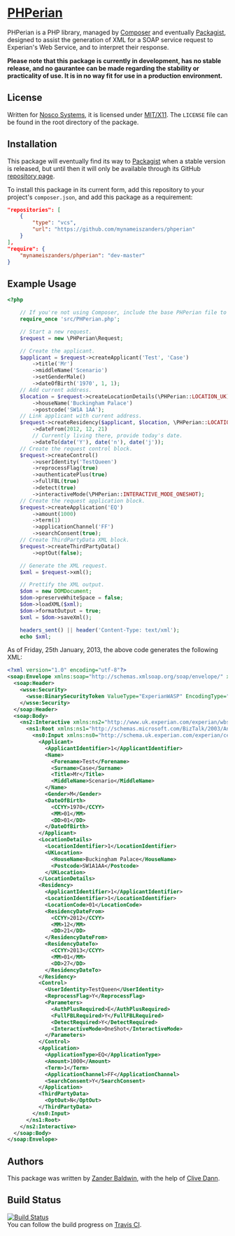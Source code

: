 # [PHPerian](https://github.com/mynameiszanders/phperian)

PHPerian is a PHP library, managed by [Composer](http://getcomposer.org) and eventually [Packagist](https://packagist.org/), designed to assist the generation of XML for a SOAP service request to Experian's Web Service, and to interpret their response.

**Please note that this package is currently in development, has no stable release, and no gaurantee can be made
regarding the stability or practicality of use. It is in no way fit for use in a production environment.**

License
-------

Written for [Nosco Systems](http://nosco-systems.co.uk), it is licensed under [MIT/X11](http://j.mp/mit-license). The
`LICENSE` file can be found in the root directory of the package.

Installation
------------

This package will eventually find its way to [Packagist](https://packagist.org/) when a stable version is released, but
until then it will only be available through its GitHub [repository page][repo].

To install this package in its current form, add this repository to your project's `composer.json`, and add this package
as a requirement:

```json
"repositories": [
    {
        "type": "vcs",
        "url": "https://github.com/mynameiszanders/phperian"
    }
],
"require": {
    "mynameiszanders/phperian": "dev-master"
}
```

Example Usage
-------------

```php
<?php

    // If you're not using Composer, include the base PHPerian file to autoload the classes for you.
    require_once 'src/PHPerian.php';

    // Start a new request.
    $request = new \PHPerian\Request;

    // Create the applicant.
    $applicant = $request->createApplicant('Test', 'Case')
        ->title('Mr')
        ->middleName('Scenario')
        ->setGenderMale()
        ->dateOfBirth('1970', 1, 1);
    // Add current address.
    $location = $request->createLocationDetails(\PHPerian::LOCATION_UK)
        ->houseName('Buckingham Palace')
        ->postcode('SW1A 1AA');
    // Link applicant with current address.
    $request->createResidency($applicant, $location, \PHPerian::LOCATION_CURRENT)
        ->dateFrom(2012, 12, 21)
        // Currently living there, provide today's date.
        ->dateTo(date('Y'), date('n'), date('j'));
    // Create the request control block.
    $request->createControl()
        ->userIdentity('TestQueen')
        ->reprocessFlag(true)
        ->authenticatePlus(true)
        ->fullFBL(true)
        ->detect(true)
        ->interactiveMode(\PHPerian::INTERACTIVE_MODE_ONESHOT);
    // Create the request application block.
    $request->createApplication('EQ')
        ->amount(1000)
        ->term(1)
        ->applicationChannel('FF')
        ->searchConsent(true);
    // Create ThirdPartyData XML block.
    $request->createThirdPartyData()
        ->optOut(false);

    // Generate the XML request.
    $xml = $request->xml();

    // Prettify the XML output.
    $dom = new DOMDocument;
    $dom->preserveWhiteSpace = false;
    $dom->loadXML($xml);
    $dom->formatOutput = true;
    $xml = $dom->saveXml();

    headers_sent() || header('Content-Type: text/xml');
    echo $xml;
```

As of Friday, 25th January, 2013, the above code generates the following XML:

```xml
<?xml version="1.0" encoding="utf-8"?>
<soap:Envelope xmlns:soap="http://schemas.xmlsoap.org/soap/envelope/" xmlns:xsi="http://www.w3.org/2001/XMLSchema-instance" xmlns:xsd="http://www.w3.org/2001/XMLSchema" xmlns:wsse="http://docs.oasis-open.org/wss/2004/01/oasis-200401-wss-wssecurity-secext-1.0.xsd" xmlns:wsu="http://docs.oasis-open.org/wss/2004/01/oasis-200401-wss-wssecurity-utility-1.0.xsd">
  <soap:Header>
    <wsse:Security>
      <wsse:BinarySecurityToken ValueType="ExperianWASP" EncodingType="wsse:Base64Binary" wsu:Id="SecurityToken">{{BinarySecurityToken}}</wsse:BinarySecurityToken>
    </wsse:Security>
  </soap:Header>
  <soap:Body>
    <ns2:Interactive xmlns:ns2="http://www.uk.experian.com/experian/wbsv/peinteractive/v100">
      <ns1:Root xmlns:ns1="http://schemas.microsoft.com/BizTalk/2003/Any">
        <ns0:Input xmlns:ns0="http://schema.uk.experian.com/experian/cems/msgs/v1.7/ConsumerData">
          <Applicant>
            <ApplicantIdentifier>1</ApplicantIdentifier>
            <Name>
              <Forename>Test</Forename>
              <Surname>Case</Surname>
              <Title>Mr</Title>
              <MiddleName>Scenario</MiddleName>
            </Name>
            <Gender>M</Gender>
            <DateOfBirth>
              <CCYY>1970</CCYY>
              <MM>01</MM>
              <DD>01</DD>
            </DateOfBirth>
          </Applicant>
          <LocationDetails>
            <LocationIdentifier>1</LocationIdentifier>
            <UKLocation>
              <HouseName>Buckingham Palace</HouseName>
              <Postcode>SW1A1AA</Postcode>
            </UKLocation>
          </LocationDetails>
          <Residency>
            <ApplicantIdentifier>1</ApplicantIdentifier>
            <LocationIdentifier>1</LocationIdentifier>
            <LocationCode>01</LocationCode>
            <ResidencyDateFrom>
              <CCYY>2012</CCYY>
              <MM>12</MM>
              <DD>21</DD>
            </ResidencyDateFrom>
            <ResidencyDateTo>
              <CCYY>2013</CCYY>
              <MM>01</MM>
              <DD>27</DD>
            </ResidencyDateTo>
          </Residency>
          <Control>
            <UserIdentity>TestQueen</UserIdentity>
            <ReprocessFlag>Y</ReprocessFlag>
            <Parameters>
              <AuthPlusRequired>E</AuthPlusRequired>
              <FullFBLRequired>Y</FullFBLRequired>
              <DetectRequired>Y</DetectRequired>
              <InteractiveMode>OneShot</InteractiveMode>
            </Parameters>
          </Control>
          <Application>
            <ApplicationType>EQ</ApplicationType>
            <Amount>1000</Amount>
            <Term>1</Term>
            <ApplicationChannel>FF</ApplicationChannel>
            <SearchConsent>Y</SearchConsent>
          </Application>
          <ThirdPartyData>
            <OptOut>N</OptOut>
          </ThirdPartyData>
        </ns0:Input>
      </ns1:Root>
    </ns2:Interactive>
  </soap:Body>
</soap:Envelope>
```

Authors
-------

This package was written by [Zander Baldwin](http://mynameiszanders.github.com), with the help of [Clive Dann](https://github.com/clivedann).

Build Status
------------

[![Build Status](https://travis-ci.org/mynameiszanders/phperian.png?branch=develop)][travisbuild]<br />
You can follow the build progress on [Travis CI](https://travis-ci.org/mynameiszanders/phperian).

[repo]: https://github.com/mynameiszanders/phperian "PHPerian GitHub repository"
[travisbuild]: https://travis-ci.org/mynameiszanders/phperian "Build Status on Travis CI"